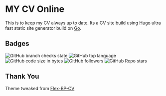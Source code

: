 # MY CV Online
This is to keep my CV always up to date. Its a CV site build using [Hugo](https://gohugo.io/) ultra fast static site generator build on [Go](https://golang.org/). 

## Badges 

![GitHub branch checks state](https://img.shields.io/github/checks-status/captv89/myResume/gh-pages)
![GitHub top language](https://img.shields.io/github/languages/top/captv89/myResume)
![GitHub code size in bytes](https://img.shields.io/github/languages/code-size/captv89/myResume)
![GitHub followers](https://img.shields.io/github/followers/captv89?style=social)
![GitHub Repo stars](https://img.shields.io/github/stars/captv89/myResume?style=social)

## Thank You
Theme tweaked from [Flex-BP-CV](https://github.com/spech66/flex-bp-hugo-cv/)